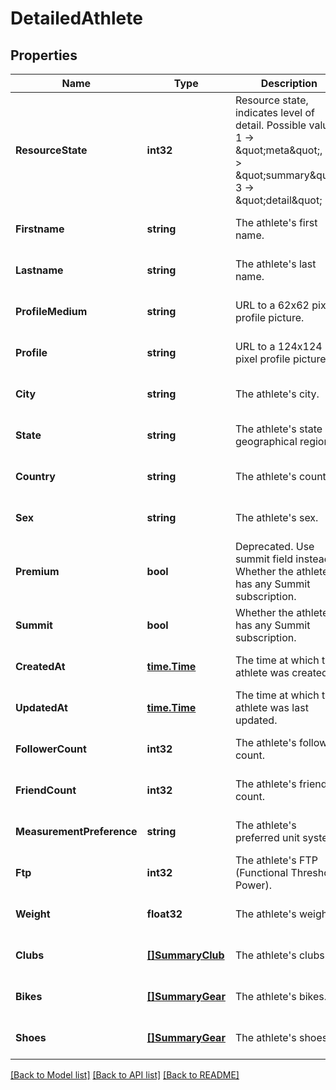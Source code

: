 # DetailedAthlete

## Properties
Name | Type | Description | Notes
------------ | ------------- | ------------- | -------------
**ResourceState** | **int32** | Resource state, indicates level of detail. Possible values: 1 -&gt; \&quot;meta\&quot;, 2 -&gt; \&quot;summary\&quot;, 3 -&gt; \&quot;detail\&quot; | [optional] [default to null]
**Firstname** | **string** | The athlete&#x27;s first name. | [optional] [default to null]
**Lastname** | **string** | The athlete&#x27;s last name. | [optional] [default to null]
**ProfileMedium** | **string** | URL to a 62x62 pixel profile picture. | [optional] [default to null]
**Profile** | **string** | URL to a 124x124 pixel profile picture. | [optional] [default to null]
**City** | **string** | The athlete&#x27;s city. | [optional] [default to null]
**State** | **string** | The athlete&#x27;s state or geographical region. | [optional] [default to null]
**Country** | **string** | The athlete&#x27;s country. | [optional] [default to null]
**Sex** | **string** | The athlete&#x27;s sex. | [optional] [default to null]
**Premium** | **bool** | Deprecated.  Use summit field instead. Whether the athlete has any Summit subscription. | [optional] [default to null]
**Summit** | **bool** | Whether the athlete has any Summit subscription. | [optional] [default to null]
**CreatedAt** | [**time.Time**](time.Time.md) | The time at which the athlete was created. | [optional] [default to null]
**UpdatedAt** | [**time.Time**](time.Time.md) | The time at which the athlete was last updated. | [optional] [default to null]
**FollowerCount** | **int32** | The athlete&#x27;s follower count. | [optional] [default to null]
**FriendCount** | **int32** | The athlete&#x27;s friend count. | [optional] [default to null]
**MeasurementPreference** | **string** | The athlete&#x27;s preferred unit system. | [optional] [default to null]
**Ftp** | **int32** | The athlete&#x27;s FTP (Functional Threshold Power). | [optional] [default to null]
**Weight** | **float32** | The athlete&#x27;s weight. | [optional] [default to null]
**Clubs** | [**[]SummaryClub**](SummaryClub.md) | The athlete&#x27;s clubs. | [optional] [default to null]
**Bikes** | [**[]SummaryGear**](SummaryGear.md) | The athlete&#x27;s bikes. | [optional] [default to null]
**Shoes** | [**[]SummaryGear**](SummaryGear.md) | The athlete&#x27;s shoes. | [optional] [default to null]

[[Back to Model list]](../README.md#documentation-for-models) [[Back to API list]](../README.md#documentation-for-api-endpoints) [[Back to README]](../README.md)

